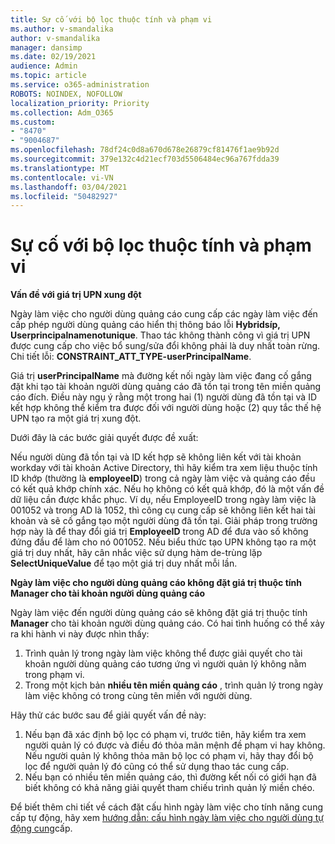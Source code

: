 ```yaml
---
title: Sự cố với bộ lọc thuộc tính và phạm vi
ms.author: v-smandalika
author: v-smandalika
manager: dansimp
ms.date: 02/19/2021
audience: Admin
ms.topic: article
ms.service: o365-administration
ROBOTS: NOINDEX, NOFOLLOW
localization_priority: Priority
ms.collection: Adm_O365
ms.custom:
- "8470"
- "9004687"
ms.openlocfilehash: 78df24c0d8a670d678e26879cf81476f1ae9b92d
ms.sourcegitcommit: 379e132c4d21ecf703d5506484ec96a767fdda39
ms.translationtype: MT
ms.contentlocale: vi-VN
ms.lasthandoff: 03/04/2021
ms.locfileid: "50482927"
---
```

# <a name="problem-with-attribute-and-scoping-filter"></a>Sự cố với bộ lọc thuộc tính và phạm vi

**Vấn đề với giá trị UPN xung đột**

Ngày làm việc cho người dùng quảng cáo cung cấp các ngày làm việc đến cấp phép người dùng quảng cáo hiển thị thông báo lỗi **Hybridsíp, Userprincipalnamenotunique**. Thao tác không thành công vì giá trị UPN được cung cấp cho việc bổ sung/sửa đổi không phải là duy nhất toàn rừng. Chi tiết lỗi: **CONSTRAINT_ATT_TYPE-userPrincipalName**.

Giá trị **userPrincipalName** mà đường kết nối ngày làm việc đang cố gắng đặt khi tạo tài khoản người dùng quảng cáo đã tồn tại trong tên miền quảng cáo đích. Điều này ngụ ý rằng một trong hai (1) người dùng đã tồn tại và ID kết hợp không thể kiểm tra được đối với người dùng hoặc (2) quy tắc thế hệ UPN tạo ra một giá trị xung đột.

Dưới đây là các bước giải quyết được đề xuất:

Nếu người dùng đã tồn tại và ID kết hợp sẽ không liên kết với tài khoản workday với tài khoản Active Directory, thì hãy kiểm tra xem liệu thuộc tính ID khớp (thường là **employeeID**) trong cả ngày làm việc và quảng cáo đều có kết quả khớp chính xác. Nếu họ không có kết quả khớp, đó là một vấn đề dữ liệu cần được khắc phục. Ví dụ, nếu EmployeeID trong ngày làm việc là 001052 và trong AD là 1052, thì công cụ cung cấp sẽ không liên kết hai tài khoản và sẽ cố gắng tạo một người dùng đã tồn tại. Giải pháp trong trường hợp này là để thay đổi giá trị **EmployeeID** trong AD để đưa vào số không đứng đầu để làm cho nó 001052.
Nếu biểu thức tạo UPN không tạo ra một giá trị duy nhất, hãy cân nhắc việc sử dụng hàm de-trùng lặp **SelectUniqueValue** để tạo một giá trị duy nhất mỗi lần.

**Ngày làm việc cho người dùng quảng cáo không đặt giá trị thuộc tính Manager cho tài khoản người dùng quảng cáo**

Ngày làm việc đến người dùng quảng cáo sẽ không đặt giá trị thuộc tính **Manager** cho tài khoản người dùng quảng cáo. Có hai tình huống có thể xảy ra khi hành vi này được nhìn thấy:

1. Trình quản lý trong ngày làm việc không thể được giải quyết cho tài khoản người dùng quảng cáo tương ứng vì người quản lý không nằm trong phạm vi.
2. Trong một kịch bản **nhiều tên miền quảng cáo** , trình quản lý trong ngày làm việc không có trong cùng tên miền với người dùng.

Hãy thử các bước sau để giải quyết vấn đề này:

1. Nếu bạn đã xác định bộ lọc có phạm vi, trước tiên, hãy kiểm tra xem người quản lý có được và điều đó thỏa mãn mệnh đề phạm vi hay không. Nếu người quản lý không thỏa mãn bộ lọc có phạm vi, hãy thay đổi bộ lọc để người quản lý đó cũng có thể sử dụng thao tác cung cấp.
2. Nếu bạn có nhiều tên miền quảng cáo, thì đường kết nối có giới hạn đã biết không có khả năng giải quyết tham chiếu trình quản lý miền chéo.

Để biết thêm chi tiết về cách đặt cấu hình ngày làm việc cho tính năng cung cấp tự động, hãy xem [hướng dẫn: cấu hình ngày làm việc cho người dùng tự động cung](https://docs.microsoft.com/azure/active-directory/saas-apps/workday-inbound-tutorial)cấp.













